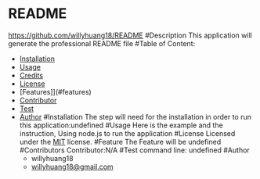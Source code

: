 # README
  https://github.com/willyhuang18/README
  #Description
  This application will generate the professional README file
  #Table of Content:
* [Installation](#installation)
* [Usage](#usage)
* [Credits](#credits)
* [License](#license)
* [Features]](#features)
* [Contributor](#Contributor)
* [Test](#test)
* [Author](#author)
  #Installation
  The step will need for the installation in order to run this application:undefined
  #Usage
  Here is the example and the instruction, Using node.js to run the application
  #License
  Licensed under the [MIT](https://img.shields.io/badge/license-MIT-blue.svg) license.
  #Feature
  The Feature will be undefined
  #Contributors
  Contributor:N/A
  #Test
  command line: undefined
  #Author
  - willyhuang18
  - willyhuang18@gmail.com
  